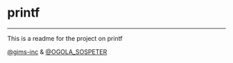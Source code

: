 # printf
---------------------
This is a readme for the project on printf



[@gims-inc](https://github.com/gims-inc/printf) & [@OGOLA_SOSPETER](https://github.com/OGOLA-SOSPETER)
